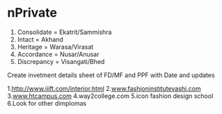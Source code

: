 # nPrivate

1. Consolidate = Ekatrit/Sammishra
2. Intact = Akhand
3. Heritage = Warasa/Virasat
4. Accordance = Nusar/Anusar
5. Discrepancy = Visangati/Bhed

Create invetment details sheet of FD/MF and PPF with Date and updates

1.http://www.iiift.com/interior.html
2.www.fashioninstitutevashi.com
3.www.htcampus.com
4.way2college.com
5.icon fashion design school
6.Look for other dimplomas
